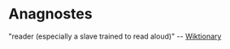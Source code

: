 # Anagnostes

"reader (especially a slave trained to read aloud)" -- [Wiktionary](https://en.wiktionary.org/wiki/anagnostes)